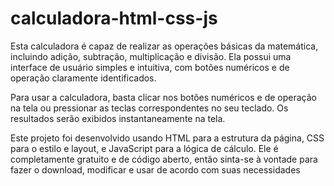 # calculadora-html-css-js
Esta calculadora é capaz de realizar as operações básicas da matemática, incluindo adição, subtração, multiplicação e divisão. Ela possui uma interface de usuário simples e intuitiva, com botões numéricos e de operação claramente identificados.

Para usar a calculadora, basta clicar nos botões numéricos e de operação na tela ou pressionar as teclas correspondentes no seu teclado. Os resultados serão exibidos instantaneamente na tela.

Este projeto foi desenvolvido usando HTML para a estrutura da página, CSS para o estilo e layout, e JavaScript para a lógica de cálculo. Ele é completamente gratuito e de código aberto, então sinta-se à vontade para fazer o download, modificar e usar de acordo com suas necessidades
